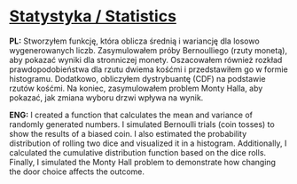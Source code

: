 # [Statystyka / Statistics](./Statystyka.c)

**PL:**
Stworzyłem funkcję, która oblicza średnią i wariancję dla losowo wygenerowanych liczb. Zasymulowałem próby Bernoulliego (rzuty monetą), aby pokazać wyniki dla stronniczej monety. Oszacowałem również rozkład prawdopodobieństwa dla rzutu dwiema kośćmi i przedstawiłem go w formie histogramu. Dodatkowo, obliczyłem dystrybuantę (CDF) na podstawie rzutów kośćmi. Na koniec, zasymulowałem problem Monty Halla, aby pokazać, jak zmiana wyboru drzwi wpływa na wynik.

**ENG:**
I created a function that calculates the mean and variance of randomly generated numbers. I simulated Bernoulli trials (coin tosses) to show the results of a biased coin. I also estimated the probability distribution of rolling two dice and visualized it in a histogram. Additionally, I calculated the cumulative distribution function based on the dice rolls. Finally, I simulated the Monty Hall problem to demonstrate how changing the door choice affects the outcome.